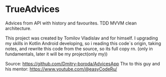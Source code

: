 # TrueAdvices
Advices from API with history and favourites. TDD MVVM clean architecture.

This project was created by Tomilov Vladislav and for himself. I upgrading my skills in Kotlin Android developing, so i reading this code`s origin, taking notes,
and rewrite this code from the source, so its full copy rn. (only in fundamentals, later it will be my project(only my))

Source: https://github.com/Dmitry-boroda/AdvicesApp
Thx to this guy and his mentor: https://www.youtube.com/@easyCodeRu/
